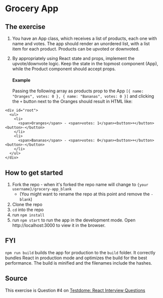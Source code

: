 # Grocery App

## The exercise

1. You have an App class, which receives a list of products, each one with name and votes. The app should render an unordered list, with a list item for each product. Products can be upvoted or downvoted.
1. By appropriately using React state and props, implement the upvote/downvote logic. Keep the state in the topmost component (App), while the Product component should accept props.

    #### Example
    Passing the following array as products prop to the App `[{ name: "Oranges", votes: 0 }, { name: "Bananas", votes: 0 }]` and clicking the `+` button next to the Oranges should result in HTML like:
```
<div id="root">
  <ul>
    <li>
      <span>Oranges</span> - <span>votes: 1</span><button>+</button> <button>-</button>
    </li>
    <li>
      <span>Bananas</span> - <span>votes: 0</span><button>+</button> <button>-</button>
    </li>
  </ul>
</div>
```

## How to get started

1. Fork the repo - when it's forked the repo name will change to `{your username}/grocery-app_blank`
    * (You might want to rename the repo at this point and remove the `-blank`)
1. Clone the repo
1. `cd` into the repo
1. run `npm install`
1. run `npm start` to run the app in the development mode. Open http://localhost:3000 to view it in the browser.

## FYI
`npm run build` builds the app for production to the `build` folder. It correctly bundles React in production mode and optimizes the build for the best performance. The build is minified and the filenames include the hashes.

## Source

This exercise is Question #4 on [Testdome: React Interview Questions](https://www.testdome.com/d/react-js-interview-questions/304)
